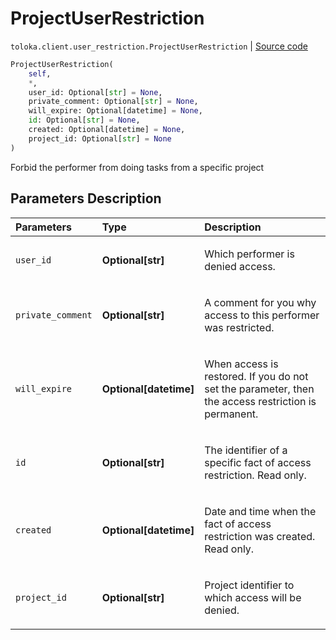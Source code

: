 # ProjectUserRestriction
`toloka.client.user_restriction.ProjectUserRestriction` | [Source code](https://github.com/Toloka/toloka-kit/blob/v0.1.24/src/client/user_restriction.py#L104)

```python
ProjectUserRestriction(
    self,
    *,
    user_id: Optional[str] = None,
    private_comment: Optional[str] = None,
    will_expire: Optional[datetime] = None,
    id: Optional[str] = None,
    created: Optional[datetime] = None,
    project_id: Optional[str] = None
)
```

Forbid the performer from doing tasks from a specific project

## Parameters Description

| Parameters | Type | Description |
| :----------| :----| :-----------|
`user_id`|**Optional\[str\]**|<p>Which performer is denied access.</p>
`private_comment`|**Optional\[str\]**|<p>A comment for you why access to this performer was restricted.</p>
`will_expire`|**Optional\[datetime\]**|<p>When access is restored. If you do not set the parameter, then the access restriction is permanent.</p>
`id`|**Optional\[str\]**|<p>The identifier of a specific fact of access restriction. Read only.</p>
`created`|**Optional\[datetime\]**|<p>Date and time when the fact of access restriction was created. Read only.</p>
`project_id`|**Optional\[str\]**|<p>Project identifier to which access will be denied.</p>
